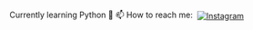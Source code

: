 <span>
  Currently learning Python 🐍
</span>

<span>
        📫 How to reach me:&nbsp;
            <a href="https://www.instagram.com/var.iabile/">
                <img align="center" src="https://img.shields.io/badge/Instagram-@var.iabile-E4405F?logo=instagram&style=for-the-badge" alt="Instagram">
            </a>
</span>
<!--
**IreneVarisco/IreneVarisco** is a ✨ _special_ ✨ repository because its `README.md` (this file) appears on your GitHub profile.

Here are some ideas to get you started:

- 🔭 I’m currently working on ...
- 🌱 I’m currently learning ...
- 👯 I’m looking to collaborate on ...
- 🤔 I’m looking for help with ...
- 💬 Ask me about ...
- 📫 How to reach me: ...
- 😄 Pronouns: ...
- ⚡ Fun fact: ...
-->
